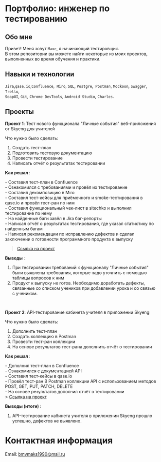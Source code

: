 # Портфолио: инженер по тестированию

## Обо мне 

Привет! Меня зовут ``Макс``, я начинающий тестировщик.  <br>
В этом репозитории вы можете найти некоторые из моих проектов, выполненных во время обучения и практики.
<br>

## Навыки и технологии
``Jira``,``qase.io``,``Confluence``,`` Miro``, ``SQL``, ``Postgre``,`` Postman``, `` Mockoon ``, ``Swagger``, ``Trello``, <br>
``SoapUI``,  ``Git``, ``Chrome DevTools``, ``Android Studio``, ``Charles``.




## Проекты

<p> <strong>Проект 1</strong>: Тест нового функционала "Личные события" веб-приложения от Skyeng для учителей </p>
<p>Что нужно было сделать:<p>
<ol>
  <li> Создать тест-план</li>
  <li> Подготовить тестовую документацию</li>
  <li> Провести тестирование</li>
  <li> Написать отчёт о результатах тестировании</li>
</ol>

<p> <strong>Как решал </strong>: <p>
- Составил тест-план в Confluence <br>
- Ознакомился с требованиями и провёл их тестирование <br>
- Составил декомпозицию в Miro <br>
- Составил тест-кейсы для приёмочного и smoke-тестирования в qase.io и провёл тест-ран по ним <br>
- Составил функциональный чек-лист в sitechko и выполнил тестирование по нему <br>
- На найденные баги завёл в Jira баг-репорты <br>
- Написал отчёт о результатах тестирования, где указал статистику по найденным багам <br>
- Написал рекомендации по исправлению дефектов и сделал заключении о готовности программного продукта к выпуску  <br>


> <a href="https://qa-bug-report35.atlassian.net/wiki/spaces/~63fb8a09f00d095406f1d3e3/pages/33232/1+2">Ссылка на проект</a>

 
 <p><strong>Выводы </strong>:<p>
<ol>
  <li> При тестировании требований к функционалу "Личные события" были выявлены требования, которые надо уточнить с помощью таблицы вопросов к ним </li>
  <li>Продукт к выпуску не готов. Необходимо доработать дефекты, связанные со списком учеников при добавлении урока  и со связью с учеником.</li>
</ol>


<br> 

<p> <strong>Проект 2</strong>: API-тестирование кабинета учителя в приложении Skyeng</p>
<p>Что нужно было сделать:<p>
<ol>
  <li>Дополнить тест-план </li>
  <li>Создать коллекцию в Postman</li>
  <li>Провести тест-ран коллекции</li>
  <li>На основе результатов тест-рана дополнить отчёт о тестировании</li>
</ol>

<p> <strong>Как решал </strong>: <p>
- Дополнил тест-план в Confluence <br>
- Ознакомился с документацией API <br>
- Составил тест-кейсы в qase.io <br>
- Провёл тест-ран В Postman коллекции API с использованием методов POST, GET, PUT, PATCH, DELETE <br>
- На основе результатов дополнил отчёт о тестировании  <br>
>  <a href="https://qa-bug-report35.atlassian.net/wiki/spaces/~63fb8a09f00d095406f1d3e3/pages/6062101/API">Ссылка на проект</a>
  
 
 <p><strong>Выводы (итоги) </strong>:<p>
<ol>
  <li>API-тестирование кабинета учителя в приложении Skyeng прошло успешно, дефектов не выявлено.</li>
  
</ol>

# Контактная информация
Email: bmvmaks1990@mail.ru

